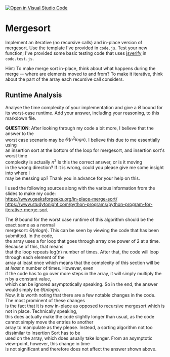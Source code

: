 [![Open in Visual Studio Code](https://classroom.github.com/assets/open-in-vscode-718a45dd9cf7e7f842a935f5ebbe5719a5e09af4491e668f4dbf3b35d5cca122.svg)](https://classroom.github.com/online_ide?assignment_repo_id=11857690&assignment_repo_type=AssignmentRepo)
# Mergesort

Implement an iterative (no recursive calls) and in-place version of mergesort.
Use the template I've provided in `code.js`. Test your new function; I've
provided some basic testing code that uses
[jsverify](https://jsverify.github.io/) in `code.test.js`.

Hint: To make merge sort in-place, think about what happens during the merge --
where are elements moved to and from? To make it iterative, think about the
part of the array each recursive call considers.

## Runtime Analysis

Analyse the time complexity of your implementation and give a $\Theta$ bound for
its worst-case runtime. Add your answer, including your reasoning, to this
markdown file.

**QUESTION**: After looking through my code a bit more, I believe that the answer to the  
worst case scenario may be $\Theta(n^2logn)$. I believe this due to me essentially using  
an insertion sort at the bottom of the loop for mergesort, and insertion sort's worst time  
complexity is actually $n^2$ Is this the correct answer, or is it moving  
in the wrong direction? If it is wrong, could you please give me some insight into where I  
may be messing up? Thank you in advance for your help on this.

I used the following sources along with the various information from the slides to make my code:  
https://www.geeksforgeeks.org/in-place-merge-sort/  
https://www.studytonight.com/python-programs/python-program-for-iterative-merge-sort  

The $\Theta$ bound for the worst case runtime of this algorithm should be the exact same as a normal  
mergesort: $\Theta(nlogn)$. This can be seen by viewing the code that has been submitted. In the code,  
the array uses a for loop that goes through array one power of 2 at a time. Because of this, that means  
that the loop repeats log(n) number of times. After that, the code will loop through each element of the  
array at least once which means that the complexity of this section will be at *least* n number of times. However, even  
if the code has to go over more steps in the array, it will simply multiply the n by a constant value,  
which can be ignored asymptotically speaking. So in the end, the answer would simply be $\Theta(nlogn)$.  
Now, it is worth noting that there are a few notable changes in the code. The most prominent of these changes  
is the fact that it is now in-place as opposed to recursive mergesort which is not in place. Technically speaking,  
this does actually make the code slightly longer than usual, as the code cannot simply move the entries to another  
array to manipulate as they please. Instead, a sorting algorithm not too dissimilar to Insertion Sort has to be  
used on the array, which does usually take longer. From an asymptotic view-point, however, this change in time  
is not significant and therefore does not affect the answer shown above.

